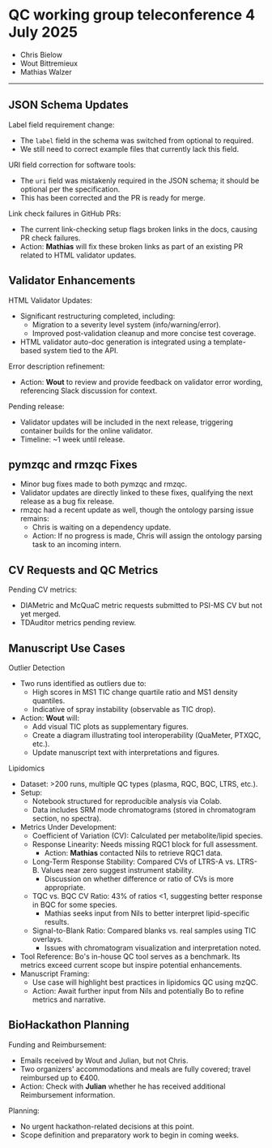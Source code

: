 # QC working group teleconference 4 July 2025

- Chris Bielow
- Wout Bittremieux
- Mathias Walzer

---

## JSON Schema Updates

Label field requirement change:

- The `label` field in the schema was switched from optional to required.
- We still need to correct example files that currently lack this field.

URI field correction for software tools:

- The `uri` field was mistakenly required in the JSON schema; it should be optional per the specification.
- This has been corrected and the PR is ready for merge.

Link check failures in GitHub PRs:

- The current link-checking setup flags broken links in the docs, causing PR check failures.
- Action: **Mathias** will fix these broken links as part of an existing PR related to HTML validator updates.

## Validator Enhancements

HTML Validator Updates:

- Significant restructuring completed, including:
    - Migration to a severity level system (info/warning/error).
    - Improved post-validation cleanup and more concise test coverage.
- HTML validator auto-doc generation is integrated using a template-based system tied to the API.

Error description refinement:

- Action: **Wout** to review and provide feedback on validator error wording, referencing Slack discussion for context.

Pending release:

- Validator updates will be included in the next release, triggering container builds for the online validator.
- Timeline: ~1 week until release.

## pymzqc and rmzqc Fixes

- Minor bug fixes made to both pymzqc and rmzqc.
- Validator updates are directly linked to these fixes, qualifying the next release as a bug fix release.
- rmzqc had a recent update as well, though the ontology parsing issue remains:
    - Chris is waiting on a dependency update.
    - Action: If no progress is made, Chris will assign the ontology parsing task to an incoming intern.

## CV Requests and QC Metrics

Pending CV metrics:

- DIAMetric and McQuaC metric requests submitted to PSI-MS CV but not yet merged.
- TDAuditor metrics pending review.

## Manuscript Use Cases

Outlier Detection

- Two runs identified as outliers due to:
    - High scores in MS1 TIC change quartile ratio and MS1 density quantiles.
    - Indicative of spray instability (observable as TIC drop).
- Action: **Wout** will:
    - Add visual TIC plots as supplementary figures.
    - Create a diagram illustrating tool interoperability (QuaMeter, PTXQC, etc.).
    - Update manuscript text with interpretations and figures.

Lipidomics

- Dataset: >200 runs, multiple QC types (plasma, RQC, BQC, LTRS, etc.).
- Setup:
    - Notebook structured for reproducible analysis via Colab.
    - Data includes SRM mode chromatograms (stored in chromatogram section, no spectra).
- Metrics Under Development:
    - Coefficient of Variation (CV): Calculated per metabolite/lipid species.
    - Response Linearity: Needs missing RQC1 block for full assessment.
        - Action: **Mathias** contacted Nils to retrieve RQC1 data.
    - Long-Term Response Stability: Compared CVs of LTRS-A vs. LTRS-B. Values near zero suggest instrument stability.
        - Discussion on whether difference or ratio of CVs is more appropriate.
    - TQC vs. BQC CV Ratio: 43% of ratios <1, suggesting better response in BQC for some species.
        - Mathias seeks input from Nils to better interpret lipid-specific results.
    - Signal-to-Blank Ratio: Compared blanks vs. real samples using TIC overlays.
        - Issues with chromatogram visualization and interpretation noted.
- Tool Reference: Bo's in-house QC tool serves as a benchmark. Its metrics exceed current scope but inspire potential enhancements.
- Manuscript Framing:
    - Use case will highlight best practices in lipidomics QC using mzQC.
    - Action: Await further input from Nils and potentially Bo to refine metrics and narrative.

## BioHackathon Planning

Funding and Reimbursement:

- Emails received by Wout and Julian, but not Chris.
- Two organizers' accommodations and meals are fully covered; travel reimbursed up to €400.
- Action: Check with **Julian** whether he has received additional Reimbursement information.

Planning:

- No urgent hackathon-related decisions at this point.
- Scope definition and preparatory work to begin in coming weeks.
